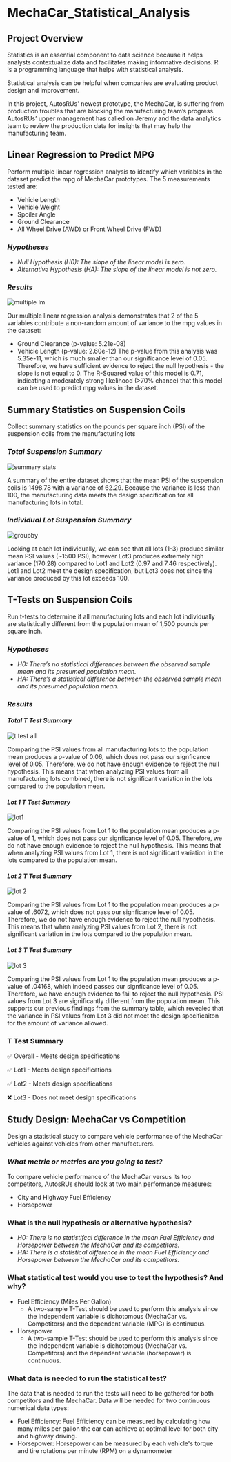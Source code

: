 # MechaCar_Statistical_Analysis
## Project Overview
Statistics is an essential component to data science because it helps analysts contextualize data and facilitates making informative decisions. 
R is a programming language that helps with statistical analysis. 

Statistical analysis can be helpful when companies are evaluating product design and improvement. 

In this project, AutosRUs' newest prototype, the MechaCar, is suffering from production troubles that are blocking the manufacturing team’s progress. AutosRUs’ upper management has called on Jeremy and the data analytics team to review the production data for insights that may help the manufacturing team.

## Linear Regression to Predict MPG
Perform multiple linear regression analysis to identify which variables in the dataset predict the mpg of MechaCar prototypes. The 5 measurements tested are: 
- Vehicle Length
- Vehicle Weight
- Spoiler Angle
- Ground Clearance
- All Wheel Drive (AWD) or Front Wheel Drive (FWD)
    
### *Hypotheses*
* *Null Hypothesis (H0): The slope of the linear model is zero.*
* *Alternative Hypothesis (HA): The slope of the linear model is not zero.*
### *Results* 
![multiple lm](https://user-images.githubusercontent.com/73972332/111208753-66b33880-8588-11eb-94ea-bff3fa815220.png)

Our multiple linear regression analysis demonstrates that 2 of the 5 variables contribute a non-random amount of variance to the mpg values in the dataset:
* Ground Clearance (p-value: 5.21e-08)
* Vehicle Length (p-value: 2.60e-12)
The p-value from this analysis was 5.35e-11, which is much smaller than our significance level of 0.05. Therefore, we have sufficient evidence to reject the null hypothesis - the slope is not equal to 0.
The R-Squared value of this model is 0.71, indicating a moderately strong likelihood (>70% chance) that this model can be used to predict mpg values in the dataset.

## Summary Statistics on Suspension Coils
Collect summary statistics on the pounds per square inch (PSI) of the suspension coils from the manufacturing lots
### *Total Suspension Summary*

![summary stats](https://user-images.githubusercontent.com/73972332/111221559-e4cb0b80-8597-11eb-8926-4b9922874a06.png)

A summary of the entire dataset shows that the mean PSI of the suspension coils is 1498.78 with a variance of 62.29. Because the variance is less than 100, the manufacturing data meets the design specification for all manufacturing lots in total.
### *Individual Lot Suspension Summary*

![groupby](https://user-images.githubusercontent.com/73972332/111221626-f7454500-8597-11eb-9aae-e5495a4fe8b1.png)

Looking at each lot individually, we can see that all lots (1-3) produce similar mean PSI values (~1500 PSI), however Lot3 produces extremely high variance (170.28) compared to Lot1 and Lot2 (0.97 and 7.46 respectively).
Lot1 and Lot2 meet the design specification, but Lot3 does not since the variance produced by this lot exceeds 100.

## T-Tests on Suspension Coils
Run t-tests to determine if all manufacturing lots and each lot individually are statistically different from the population mean of 1,500 pounds per square inch.
### *Hypotheses*
* *H0: There’s no statistical differences between the observed sample mean and its presumed population mean.*
* *HA: There’s a statistical difference between the observed sample mean and its presumed population mean.*
### *Results*
#### *Total T Test Summary*
![t test all](https://user-images.githubusercontent.com/73972332/111227870-7c345c80-85a0-11eb-9406-def6b8f4c8db.png)

Comparing the PSI values from all manufacturing lots to the population mean produces a p-value of 0.06, which does not pass our signficance level of 0.05. Therefore, we do not have enough evidence to reject the null hypothesis. This means that when analyzing PSI values from all manufacturing lots combined, there is not significant variation in the lots compared to the population mean.

#### *Lot 1 T Test Summary*

![lot1](https://user-images.githubusercontent.com/73972332/111228283-2f04ba80-85a1-11eb-96d1-831e4a1d40f7.png)

Comparing the PSI values from Lot 1 to the population mean produces a p-value of 1, which does not pass our signficance level of 0.05. Therefore, we do not have enough evidence to reject the null hypothesis. This means that when analyzing PSI values from Lot 1, there is not significant variation in the lots compared to the population mean.

#### *Lot 2 T Test Summary*

![lot 2](https://user-images.githubusercontent.com/73972332/111229310-ec43e200-85a2-11eb-86c3-218a44526118.png)

Comparing the PSI values from Lot 1 to the population mean produces a p-value of .6072, which does not pass our signficance level of 0.05. Therefore, we do not have enough evidence to reject the null hypothesis. This means that when analyzing PSI values from Lot 2, there is not significant variation in the lots compared to the population mean.

#### *Lot 3 T Test Summary*

![lot 3](https://user-images.githubusercontent.com/73972332/111229473-33ca6e00-85a3-11eb-9632-945f55e06554.png)

Comparing the PSI values from Lot 1 to the population mean produces a p-value of .04168, which indeed passes our signficance level of 0.05. Therefore, we have enough evidence to fail to reject the null hypothesis. PSI values from Lot 3 are significantly different from the population mean. This supports our previous findings from the summary table, which revealed that the variance in PSI values from Lot 3 did not meet the design specificaiton for the amount of variance allowed.

### T Test Summary
✅ Overall - Meets design specifications

✅ Lot1 - Meets design specifications

✅ Lot2 - Meets design specifications

❌ Lot3 - Does not meet design specifications

## Study Design: MechaCar vs Competition
Design a statistical study to compare vehicle performance of the MechaCar vehicles against vehicles from other manufacturers.
### *What metric or metrics are you going to test?* 
To compare vehicle performance of the MechaCar versus its top competitors, AutosRUs should look at two main performance measures: 
* City and Highway Fuel Efficiency
* Horsepower
### What is the null hypothesis or alternative hypothesis?
* *H0: There is no statistifcal difference in the mean Fuel Efficiency and Horsepower between the MechaCar and its competitors.* 
* *HA: There is a statistical difference in the mean Fuel Efficiency and Horsepower between the MechaCar and its competitors.* 
### What statistical test would you use to test the hypothesis? And why?
* Fuel Efficiency (Miles Per Gallon)
    * A two-sample T-Test should be used to perform this analysis since the independent variable is dichotomous (MechaCar vs. Competitors) and the dependent variable (MPG) is continuous.
* Horsepower
    * A two-sample T-Test should be used to perform this analysis since the independent variable is dichotomous (MechaCar vs. Competitors) and the dependent variable (horsepower) is continuous.
### What data is needed to run the statistical test?
The data that is needed to run the tests will need to be gathered for both competitors and the MechaCar. Data will be needed for two continuous numerical data types:
* Fuel Efficiency: Fuel Efficiency can be measured by calculating how many miles per gallon the car can achieve at optimal level for both city and highway driving. 
* Horsepower: Horsepower can be measured by each vehicle's torque and tire rotations per minute (RPM) on a dynamometer

